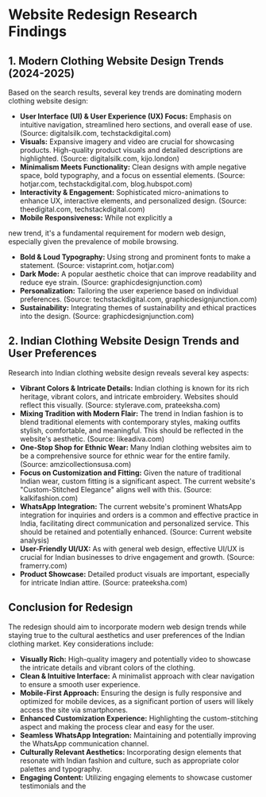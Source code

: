 # Website Redesign Research Findings

## 1. Modern Clothing Website Design Trends (2024-2025)

Based on the search results, several key trends are dominating modern clothing website design:

*   **User Interface (UI) & User Experience (UX) Focus:** Emphasis on intuitive navigation, streamlined hero sections, and overall ease of use. (Source: digitalsilk.com, techstackdigital.com)
*   **Visuals:** Expansive imagery and video are crucial for showcasing products. High-quality product visuals and detailed descriptions are highlighted. (Source: digitalsilk.com, kijo.london)
*   **Minimalism Meets Functionality:** Clean designs with ample negative space, bold typography, and a focus on essential elements. (Source: hotjar.com, techstackdigital.com, blog.hubspot.com)
*   **Interactivity & Engagement:** Sophisticated micro-animations to enhance UX, interactive elements, and personalized design. (Source: theedigital.com, techstackdigital.com)
*   **Mobile Responsiveness:** While not explicitly a 


new trend, it's a fundamental requirement for modern web design, especially given the prevalence of mobile browsing.
*   **Bold & Loud Typography:** Using strong and prominent fonts to make a statement. (Source: vistaprint.com, hotjar.com)
*   **Dark Mode:** A popular aesthetic choice that can improve readability and reduce eye strain. (Source: graphicdesignjunction.com)
*   **Personalization:** Tailoring the user experience based on individual preferences. (Source: techstackdigital.com, graphicdesignjunction.com)
*   **Sustainability:** Integrating themes of sustainability and ethical practices into the design. (Source: graphicdesignjunction.com)

## 2. Indian Clothing Website Design Trends and User Preferences

Research into Indian clothing website design reveals several key aspects:

*   **Vibrant Colors & Intricate Details:** Indian clothing is known for its rich heritage, vibrant colors, and intricate embroidery. Websites should reflect this visually. (Source: stylerave.com, prateeksha.com)
*   **Mixing Tradition with Modern Flair:** The trend in Indian fashion is to blend traditional elements with contemporary styles, making outfits stylish, comfortable, and meaningful. This should be reflected in the website's aesthetic. (Source: likeadiva.com)
*   **One-Stop Shop for Ethnic Wear:** Many Indian clothing websites aim to be a comprehensive source for ethnic wear for the entire family. (Source: amzicollectionsusa.com)
*   **Focus on Customization and Fitting:** Given the nature of traditional Indian wear, custom fitting is a significant aspect. The current website's "Custom-Stitched Elegance" aligns well with this. (Source: kalkifashion.com)
*   **WhatsApp Integration:** The current website's prominent WhatsApp integration for inquiries and orders is a common and effective practice in India, facilitating direct communication and personalized service. This should be retained and potentially enhanced. (Source: Current website analysis)
*   **User-Friendly UI/UX:** As with general web design, effective UI/UX is crucial for Indian businesses to drive engagement and growth. (Source: framerry.com)
*   **Product Showcase:** Detailed product visuals are important, especially for intricate Indian attire. (Source: prateeksha.com)

## Conclusion for Redesign

The redesign should aim to incorporate modern web design trends while staying true to the cultural aesthetics and user preferences of the Indian clothing market. Key considerations include:

*   **Visually Rich:** High-quality imagery and potentially video to showcase the intricate details and vibrant colors of the clothing.
*   **Clean & Intuitive Interface:** A minimalist approach with clear navigation to ensure a smooth user experience.
*   **Mobile-First Approach:** Ensuring the design is fully responsive and optimized for mobile devices, as a significant portion of users will likely access the site via smartphones.
*   **Enhanced Customization Experience:** Highlighting the custom-stitching aspect and making the process clear and easy for the user.
*   **Seamless WhatsApp Integration:** Maintaining and potentially improving the WhatsApp communication channel.
*   **Culturally Relevant Aesthetics:** Incorporating design elements that resonate with Indian fashion and culture, such as appropriate color palettes and typography.
*   **Engaging Content:** Utilizing engaging elements to showcase customer testimonials and the 

